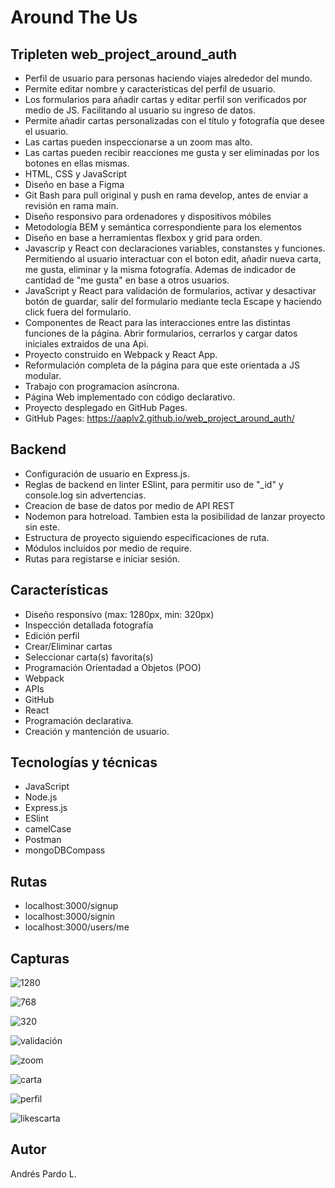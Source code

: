 # Around The Us

## Tripleten web_project_around_auth

- Perfil de usuario para personas haciendo viajes alrededor del mundo.
- Permite editar nombre y caracteristicas del perfil de usuario.
- Los formularios para añadir cartas y editar perfil son verificados por medio de JS. Facilitando al usuario su ingreso de datos.
- Permite añadir cartas personalizadas con el título y fotografía que desee el usuario.
- Las cartas pueden inspeccionarse a un zoom mas alto.
- Las cartas pueden recibir reacciones me gusta y ser eliminadas por los botones en ellas mismas.
- HTML, CSS y JavaScript
- Diseño en base a Figma
- Git Bash para pull original y push en rama develop, antes de enviar a revisión en rama main.
- Diseño responsivo para ordenadores y dispositivos móbiles
- Metodología BEM y semántica correspondiente para los elementos
- Diseño en base a herramientas flexbox y grid para orden.
- Javascrip y React con declaraciones variables, constanstes y funciones. Permitiendo al usuario interactuar con el boton edit, añadir nueva carta, me gusta, eliminar y la misma fotografía. Ademas de indicador de cantidad de "me gusta" en base a otros usuarios.
- JavaScript y React para validación de formularios, activar y desactivar botón de guardar, salir del formulario mediante tecla Escape y haciendo click fuera del formulario.
- Componentes de React para las interacciones entre las distintas funciones de la página. Abrir formularios, cerrarlos y cargar datos iniciales extraidos de una Api.
- Proyecto construido en Webpack y React App.
- Reformulación completa de la página para que este orientada a JS modular.
- Trabajo con programacion asíncrona.
- Página Web implementado con código declarativo.
- Proyecto desplegado en GitHub Pages.
- GitHub Pages: https://aaplv2.github.io/web_project_around_auth/

## Backend

- Configuración de usuario en Express.js.
- Reglas de backend en linter ESlint, para permitir uso de "\_id" y console.log sin advertencias.
- Creacion de base de datos por medio de API REST
- Nodemon para hotreload. Tambien esta la posibilidad de lanzar proyecto sin este.
- Estructura de proyecto siguiendo especificaciones de ruta.
- Módulos incluidos por medio de require.
- Rutas para registarse e iniciar sesión.

## Características

- Diseño responsivo (max: 1280px, min: 320px)
- Inspección detallada fotografía
- Edición perfil
- Crear/Eliminar cartas
- Seleccionar carta(s) favorita(s)
- Programación Orientadad a Objetos (POO)
- Webpack
- APIs
- GitHub
- React
- Programación declarativa.
- Creación y mantención de usuario.

## Tecnologías y técnicas

- JavaScript
- Node.js
- Express.js
- ESlint
- camelCase
- Postman
- mongoDBCompass

## Rutas

- localhost:3000/signup
- localhost:3000/signin
- localhost:3000/users/me

## Capturas

![1280](https://i.imgur.com/j2Lz5MD.jpeg)

![768](https://i.imgur.com/m5HyvnE.jpeg)

![320](https://i.imgur.com/MMghmtw.jpeg)

![validación](https://i.imgur.com/4LidSO7.jpeg)

![zoom](https://i.imgur.com/Ob4Mrrg.jpeg)

![carta](https://i.imgur.com/YyoyCfd.jpeg)

![perfil](https://i.imgur.com/xCrOxvb.jpeg)

![likescarta](https://i.imgur.com/UYoIYJH.jpeg)

## Autor

Andrés Pardo L.
